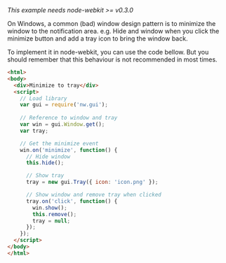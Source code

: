 _This example needs node-webkit >= v0.3.0_

On Windows, a common (bad) window design pattern is to minimize the window to the notification area. e.g. Hide and window when you click the minimize button and add a tray icon to bring the window back.

To implement it in node-webkit, you can use the code bellow. But you should remember that this behaviour is not recommended in most times.

```html
<html>
<body>
  <div>Minimize to tray</div>
  <script>
    // Load library
    var gui = require('nw.gui');
    
    // Reference to window and tray
    var win = gui.Window.get();
    var tray;

    // Get the minimize event
    win.on('minimize', function() {
      // Hide window
      this.hide();

      // Show tray
      tray = new gui.Tray({ icon: 'icon.png' });

      // Show window and remove tray when clicked
      tray.on('click', function() {
        win.show();
        this.remove();
        tray = null;
      });
    });
  </script>
</body>
</html>
```